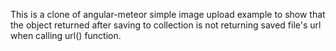 This is a clone of angular-meteor simple image upload example to show that the object returned after saving
to collection is not returning saved file's url when calling url() function.